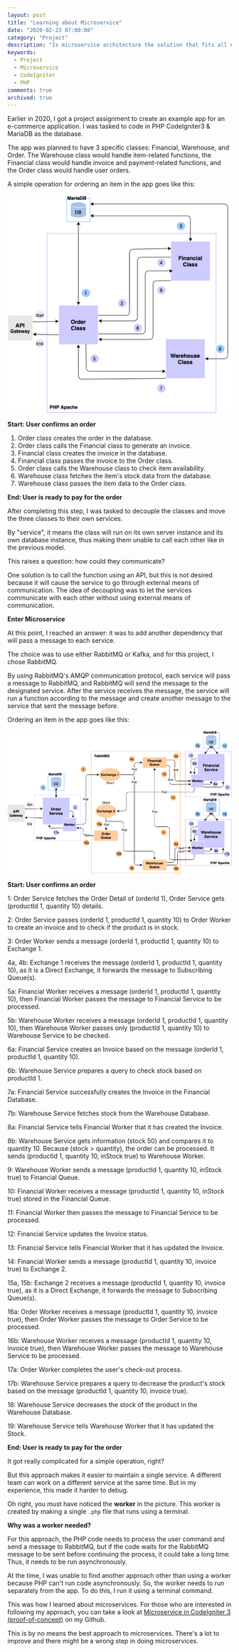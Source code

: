 ```yaml
---
layout: post
title: "Learning about Microservice"
date: "2020-02-23 07:00:00"
category: "Project"
description: "Is microservice architecture the solution that fits all needs?"
keywords:
  - Project
  - Microservice
  - CodeIgniter
  - PHP
comments: true
archived: true
---
```


Earlier in 2020, I got a project assignment to create an example app for an e-commerce application. I was tasked to code in PHP CodeIgniter3 & MariaDB as the database.

The app was planned to have 3 specific classes: Financial, Warehouse, and Order. The Warehouse class would handle item-related functions, the Financial class would handle invoice and payment-related functions, and the Order class would handle user orders.

A simple operation for ordering an item in the app goes like this:

![Monolithic-Architecture](/assets/others/monolithic-poc.png)

**Start: User confirms an order**

1. Order class creates the order in the database.
2. Order class calls the Financial class to generate an invoice.
3. Financial class creates the invoice in the database.
4. Financial class passes the invoice to the Order class.
5. Order class calls the Warehouse class to check item availability.
6. Warehouse class fetches the item's stock data from the database.
7. Warehouse class passes the item data to the Order class.

**End: User is ready to pay for the order**

After completing this step, I was tasked to decouple the classes and move the three classes to their own services.

By "service", it means the class will run on its own server instance and its own database instance, thus making them unable to call each other like in the previous model.

This raises a question: how could they communicate?

One solution is to call the function using an API, but this is not desired because it will cause the service to go through external means of communication. The idea of decoupling was to let the services communicate with each other without using external means of communication.

**Enter Microservice**

At this point, I reached an answer: it was to add another dependency that will pass a message to each service.

The choice was to use either RabbitMQ or Kafka, and for this project, I chose RabbitMQ.

By using RabbitMQ's AMQP communication protocol, each service will pass a message to RabbitMQ, and RabbitMQ will send the message to the designated service. After the service receives the message, the service will run a function according to the message and create another message to the service that sent the message before.

Ordering an item in the app goes like this:

![Microservice-Architecture](/assets/others/microservice-poc.png)

**Start: User confirms an order**

1: Order Service fetches the Order Detail of (orderId 1), Order Service gets (productId 1, quantity 10) details.

2: Order Service passes (orderId 1, productId 1, quantity 10) to Order Worker to create an invoice and to check if the product is in stock.

3: Order Worker sends a message (orderId 1, productId 1, quantity 10) to Exchange 1.

4a, 4b: Exchange 1 receives the message (orderId 1, productId 1, quantity 10), as it is a Direct Exchange, it forwards the message to Subscribing Queue(s).

5a: Financial Worker receives a message (orderId 1, productId 1, quantity 10), then Financial Worker passes the message to Financial Service to be processed.

5b: Warehouse Worker receives a message (orderId 1, productId 1, quantity 10), then Warehouse Worker passes only (productId 1, quantity 10) to Warehouse Service to be checked.

6a: Financial Service creates an Invoice based on the message (orderId 1, productId 1, quantity 10).

6b: Warehouse Service prepares a query to check stock based on productId 1.

7a: Financial Service successfully creates the Invoice in the Financial Database.

7b: Warehouse Service fetches stock from the Warehouse Database.

8a: Financial Service tells Financial Worker that it has created the Invoice.

8b: Warehouse Service gets information (stock 50) and compares it to quantity 10. Because (stock > quantity), the order can be processed. It sends (productId 1, quantity 10, inStock true) to Warehouse Worker.

9: Warehouse Worker sends a message (productId 1, quantity 10, inStock true) to Financial Queue.

10: Financial Worker receives a message (productId 1, quantity 10, inStock true) stored in the Financial Queue.

11: Financial Worker then passes the message to Financial Service to be processed.

12: Financial Service updates the Invoice status.

13: Financial Service tells Financial Worker that it has updated the Invoice.

14: Financial Worker sends a message (productId 1, quantity 10, invoice true) to Exchange 2.

15a, 15b: Exchange 2 receives a message (productId 1, quantity 10, invoice true), as it is a Direct Exchange, it forwards the message to Subscribing Queue(s).

16a: Order Worker receives a message (productId 1, quantity 10, invoice true), then Order Worker passes the message to Order Service to be processed.

16b: Warehouse Worker receives a message (productId 1, quantity 10, invoice true), then Warehouse Worker passes the message to Warehouse Service to be processed.

17a: Order Worker completes the user's check-out process.

17b: Warehouse Service prepares a query to decrease the product's stock based on the message (productId 1, quantity 10, invoice true).

18: Warehouse Service decreases the stock of the product in the Warehouse Database.

19: Warehouse Service tells Warehouse Worker that it has updated the Stock.

**End: User is ready to pay for the order**

It got really complicated for a simple operation, right?

But this approach makes it easier to maintain a single service. A different team can work on a different service at the same time. But in my experience, this made it harder to debug.

Oh right, you must have noticed the **worker** in the picture. This worker is created by making a single `.php` file that runs using a terminal.

**Why was a worker needed?**

For this approach, the PHP code needs to process the user command and send a message to RabbitMQ, but if the code waits for the RabbitMQ message to be sent before continuing the process, it could take a long time. Thus, it needs to be run asynchronously.

At the time, I was unable to find another approach other than using a worker because PHP can't run code asynchronously. So, the worker needs to run separately from the app. To do this, I run it using a terminal command.

This was how I learned about microservices. For those who are interested in following my approach, you can take a look at <a href="https://github.com/madeindra/codeigniter-microservice">Microservice in CodeIgniter 3 (proof-of-concept)</a> on my Github.

This is by no means the best approach to microservices. There's a lot to improve and there might be a wrong step in doing microservices.
